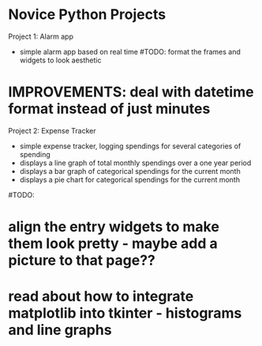 # Novice Python Projects

Project 1:
 Alarm app
 - simple alarm app based on real time
  #TODO: format the frames and widgets to look aesthetic
  # IMPROVEMENTS: deal with datetime format instead of just minutes

Project 2:
 Expense Tracker
 - simple expense tracker, logging spendings for several categories of spending 
 - displays a line graph of total monthly spendings over a one year period
 - displays a bar graph of categorical spendings for the current month
 - displays a pie chart for categorical spendings for the current month
 
  #TODO:
  # align the entry widgets to make them look pretty - maybe add a picture to that page??
  # read about how to integrate matplotlib into tkinter - histograms and line graphs
  

 
 
